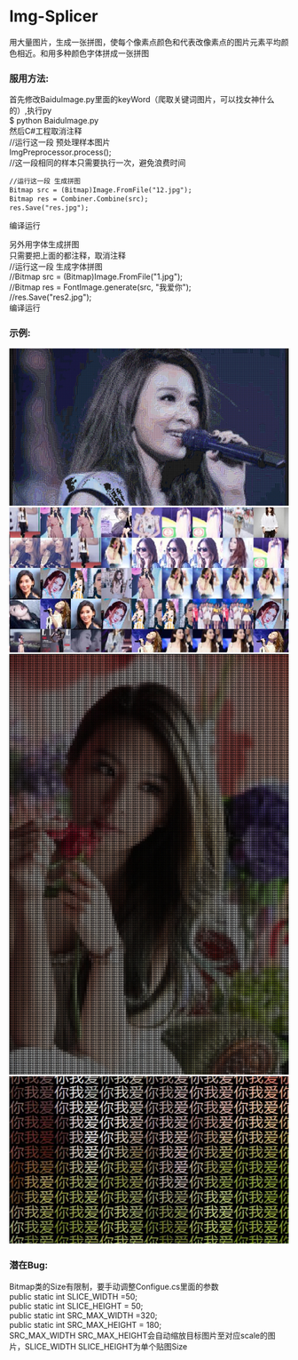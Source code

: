 # Img-Splicer
用大量图片，生成一张拼图，使每个像素点颜色和代表改像素点的图片元素平均颜色相近。和用多种颜色字体拼成一张拼图
### 服用方法:  
首先修改BaiduImage.py里面的keyWord（爬取关键词图片，可以找女神什么的）,执行py  
$ python BaiduImage.py  
然后C#工程取消注释  
    //运行这一段 预处理样本图片  
    ImgPreprocessor.process();  
    //这一段相同的样本只需要执行一次，避免浪费时间  

    //运行这一段 生成拼图  
    Bitmap src = (Bitmap)Image.FromFile("12.jpg");  
    Bitmap res = Combiner.Combine(src);  
    res.Save("res.jpg");  
编译运行  

另外用字体生成拼图  
只需要把上面的都注释，取消注释  
    //运行这一段 生成字体拼图  
    //Bitmap src = (Bitmap)Image.FromFile("1.jpg");  
    //Bitmap res = FontImage.generate(src, "我爱你");  
    //res.Save("res2.jpg");  
编译运行

### 示例:  
![Preview1](https://raw.githubusercontent.com/HeroChan0330/Img-Splicer/master/Sample/Preview1.jpg)
![Detail1](https://raw.githubusercontent.com/HeroChan0330/Img-Splicer/master/Sample/Detail1.jpg)
![Preview2](https://raw.githubusercontent.com/HeroChan0330/Img-Splicer/master/Sample/Preview2.jpg)
![Detail2](https://raw.githubusercontent.com/HeroChan0330/Img-Splicer/master/Sample/Detail2.jpg)

### 潜在Bug:
Bitmap类的Size有限制，要手动调整Configue.cs里面的参数  
        public static int SLICE_WIDTH =50;  
        public static int SLICE_HEIGHT = 50;  
        public static int SRC_MAX_WIDTH =320;  
        public static int SRC_MAX_HEIGHT = 180;  
SRC_MAX_WIDTH SRC_MAX_HEIGHT会自动缩放目标图片至对应scale的图片，SLICE_WIDTH SLICE_HEIGHT为单个贴图Size
